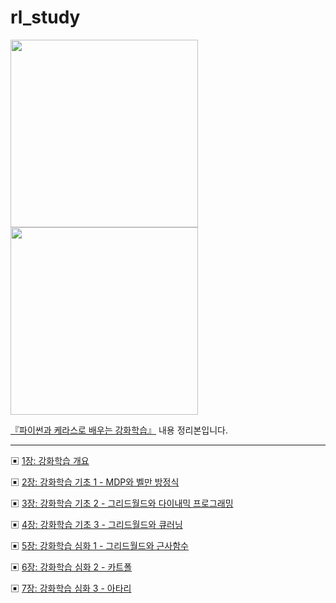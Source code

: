 # rl_study
<img src=https://user-images.githubusercontent.com/62216628/169034594-040cb6b9-7677-4467-8321-397fe5b86685.png height=300px></img>
<img src=https://user-images.githubusercontent.com/62216628/170974252-f9978de5-19eb-4c79-a5c4-adc599e8c0e8.png height=300px/>


[『파이썬과 케라스로 배우는 강화학습』](https://www.hanbit.co.kr/store/books/look.php?p_code=B8950212853) 내용 정리본입니다.

<hr/>


▣ [1장: 강화학습 개요](https://github.com/20170375/rl_study/blob/main/1%EC%9E%A5%20%EA%B0%95%ED%99%94%ED%95%99%EC%8A%B5%20%EA%B0%9C%EC%9A%94.md)

▣ [2장: 강화학습 기초 1 - MDP와 벨만 방정식](https://github.com/20170375/rl_study/blob/main/2%EC%9E%A5%20%EA%B0%95%ED%99%94%ED%95%99%EC%8A%B5%20%EA%B8%B0%EC%B4%88%201:%20MDP%EC%99%80%20%EB%B2%A8%EB%A7%8C%20%EB%B0%A9%EC%A0%95%EC%8B%9D.md)

▣ [3장: 강화학습 기초 2 - 그리드월드와 다이내믹 프로그래밍](https://github.com/20170375/rl_study/blob/main/3%EC%9E%A5%20%EA%B0%95%ED%99%94%ED%95%99%EC%8A%B5%20%EA%B8%B0%EC%B4%882:%20%EA%B7%B8%EB%A6%AC%EB%93%9C%EC%9B%94%EB%93%9C%EC%99%80%20%EB%8B%A4%EC%9D%B4%EB%82%B4%EB%AF%B9%20%ED%94%84%EB%A1%9C%EA%B7%B8%EB%9E%98%EB%B0%8D.md)

▣ [4장: 강화학습 기초 3 - 그리드월드와 큐러닝](https://github.com/20170375/rl_study/blob/main/4%EC%9E%A5%20%EA%B0%95%ED%99%94%ED%95%99%EC%8A%B5%20%EA%B8%B0%EC%B4%883:%20%EA%B7%B8%EB%A6%AC%EB%93%9C%EC%9B%94%EB%93%9C%EC%99%80%20%ED%81%90%EB%9F%AC%EB%8B%9D.md)

▣ [5장: 강화학습 심화 1 - 그리드월드와 근사함수](https://github.com/20170375/rl_study/blob/main/5%EC%9E%A5%20%EA%B0%95%ED%99%94%ED%95%99%EC%8A%B5%20%EC%8B%AC%ED%99%94%201:%20%EA%B7%B8%EB%A6%AC%EB%93%9C%EC%9B%94%EB%93%9C%EC%99%80%20%EA%B7%BC%EC%82%AC%ED%95%A8%EC%88%98.md)

▣ [6장: 강화학습 심화 2 - 카트폴](https://github.com/20170375/rl_study/blob/main/6%EC%9E%A5%20%EA%B0%95%ED%99%94%ED%95%99%EC%8A%B5%20%EC%8B%AC%ED%99%94%202:%20%EC%B9%B4%ED%8A%B8%ED%92%80.md)

▣ [7장: 강화학습 심화 3 - 아타리](https://github.com/20170375/rl_study/blob/main/7%EC%9E%A5%20%EA%B0%95%ED%99%94%ED%95%99%EC%8A%B5%20%EC%8B%AC%ED%99%94%203:%20%EC%95%84%ED%83%80%EB%A6%AC.md)
